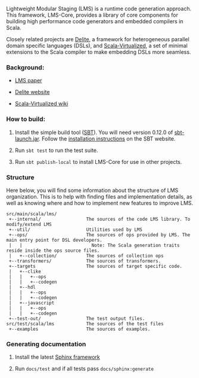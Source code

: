 Lightweight Modular Staging (LMS) is a runtime code generation approach.
This framework, LMS-Core, provides a library of core components for building
high performance code generators and embedded compilers in Scala.

Closely related projects are [Delite](https://github.com/stanford-ppl/Delite/),
a framework for heterogeneous parallel domain specific languages (DSLs),
and [Scala-Virtualized](https://github.com/tiarkrompf/scala-virtualized/),
a set of minimal extensions to the Scala compiler to make embedding DSLs
more seamless.

### Background:

- [LMS paper](http://infoscience.epfl.ch/record/150347/files/gpce63-rompf.pdf)

- [Delite website](http://stanford-ppl.github.com/Delite/)

- [Scala-Virtualized wiki](https://github.com/TiarkRompf/scala-virtualized/wiki)


### How to build:

1. Install the simple build tool ([SBT](http://www.scala-sbt.org/)).
You will need version 0.12.0 of [sbt-launch.jar](http://repo.typesafe.com/typesafe/ivy-releases/org.scala-sbt/sbt-launch/0.12.0/sbt-launch.jar).
Follow the [installation instructions](http://www.scala-sbt.org/download.html#manual) on the SBT website.

2. Run `sbt test` to run the test suite.

3. Run `sbt publish-local` to install LMS-Core for use in other projects.


### Structure

Here below, you will find some information about the structure of LMS organization.
This is to help with finding files and implementation details, as well as knowing
where and how to implement new features to improve LMS.

    src/main/scala/lms/
     +--internal/                 The sources of the code LMS library. To modify/extend LMS
     +--util/                     Utilities used by LMS
     +--ops/                      The sources of ops provided by LMS. The main entry point for DSL developers.
     |   |                          Note: The Scala generation traits reside inside the ops source files.
     |   +--collection/           The sources of collection ops
     +--transformers/             The sources of transformers.
     +--targets                   The sources of target specific code.
     |   +--clike
     |   |   +--ops
     |   |   +--codegen
     |   +--hdl
     |   |   +--ops
     |   |   +--codegen
     |   +--javascript
     |   |   +--ops
     |   |   +--codegen
     +--test-out/                 The test output files.
    src/test/scala/lms            The sources of the test files
     +--examples                  The sources of examples.


### Generating documentation

1. Install the latest [Sphinx framework](http://sphinx-doc.org/)

2. Run `docs/test` and if all tests pass `docs/sphinx:generate`
